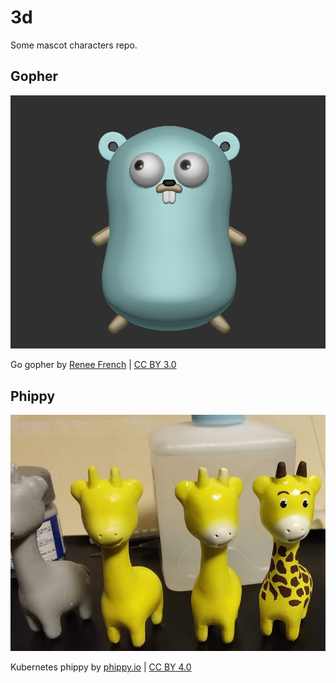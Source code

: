 # 3d
Some mascot characters repo.

## Gopher

![gopher.png](./gopher/gopher.png)

Go gopher by [Renee French](http://reneefrench.blogspot.com/) | [CC BY 3.0](https://creativecommons.org/licenses/by/3.0/)

## Phippy

![phippy.png](./phippy/phippy.png)

Kubernetes phippy by [phippy.io](https://www.cncf.io/phippy/) | [CC BY 4.0](https://creativecommons.org/licenses/by/4.0/)